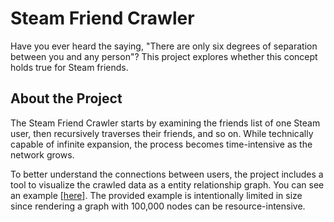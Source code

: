 # Steam Friend Crawler

Have you ever heard the saying, "There are only six degrees of separation between you and any person"? This project explores whether this concept holds true for Steam friends.

## About the Project

The Steam Friend Crawler starts by examining the friends list of one Steam user, then recursively traverses their friends, and so on. While technically capable of infinite expansion, the process becomes time-intensive as the network grows.

To better understand the connections between users, the project includes a tool to visualize the crawled data as a entity relationship graph. You can see an example [[here](https://idontcaramel.dev/steam_graph/entity_relationship.html)]. The provided example is intentionally limited in size since rendering a graph with 100,000 nodes can be resource-intensive.


